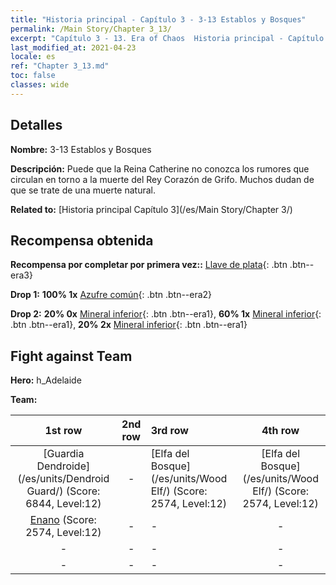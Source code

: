 ```yaml
---
title: "Historia principal - Capítulo 3 - 3-13 Establos y Bosques"
permalink: /Main Story/Chapter 3_13/
excerpt: "Capítulo 3 - 13. Era of Chaos  Historia principal - Capítulo 3_13. 3-13 Establos y Bosques"
last_modified_at: 2021-04-23
locale: es
ref: "Chapter 3_13.md"
toc: false
classes: wide
---
```


## Detalles

 **Nombre:** 3-13 Establos y Bosques

 **Descripción:** Puede que la Reina Catherine no conozca los rumores que circulan en torno a la muerte del Rey Corazón de Grifo. Muchos dudan de que se trate de una muerte natural.

 **Related to:** [Historia principal Capítulo 3](/es/Main Story/Chapter 3/)

## Recompensa obtenida

 **Recompensa por completar por primera vez::** [Llave de plata](/ItemsES/con_693/){: .btn .btn--era3}

 **Drop 1:** **100% 1x** [Azufre común](/ItemsES/mat_9/){: .btn .btn--era2}

 **Drop 2:** **20% 0x** [Mineral inferior](/ItemsES/mat_1/){: .btn .btn--era1}, **60% 1x** [Mineral inferior](/ItemsES/mat_1/){: .btn .btn--era1}, **20% 2x** [Mineral inferior](/ItemsES/mat_1/){: .btn .btn--era1}


## Fight against Team
 **Hero:** h_Adelaide

 **Team:**


  | 1st row | 2nd row | 3rd row | 4th row |
  |:----:|:----:|:----|:----:|
  | [Guardia Dendroide](/es/units/Dendroid Guard/) (Score: 6844, Level:12)  | - | [Elfa del Bosque](/es/units/Wood Elf/) (Score: 2574, Level:12)  | [Elfa del Bosque](/es/units/Wood Elf/) (Score: 2574, Level:12)  |
  | [Enano](/es/units/Dwarf/) (Score: 2574, Level:12)  | - | - | - |
  | - | - | - | - |
  | - | - | - | - |



